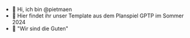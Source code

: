 - 👋 Hi, ich bin @pietmaen
- 👀 Hier findet ihr unser Template aus dem Planspiel GPTP im Sommer 2024
- 🌱 "Wir sind die Guten"
